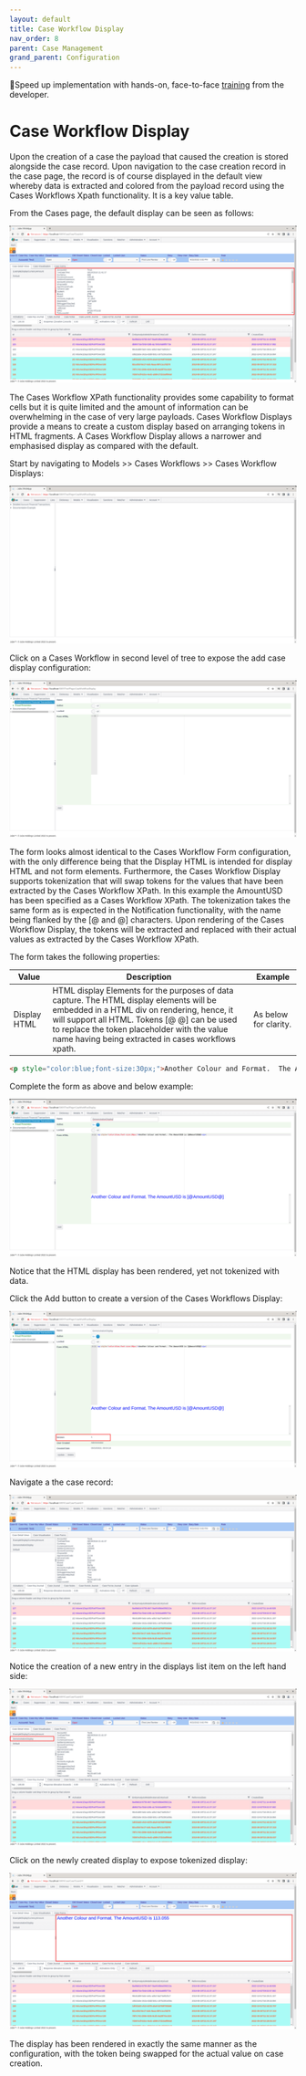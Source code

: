 ```yaml
---
layout: default
title: Case Workflow Display
nav_order: 8
parent: Case Management
grand_parent: Configuration
---
```


🚀Speed up implementation with hands-on, face-to-face [training](https://www.jube.io/training) from the developer.

# Case Workflow Display
Upon the creation of a case the payload that caused the creation is stored alongside the case record.  Upon navigation to the case creation record in the case page,  the record is of course displayed in the default view whereby data is extracted and colored from the payload record using the Cases Workflows Xpath functionality.  It is a key value table.

From the Cases page, the default display can be seen as follows:

![Image](LocationOfDefaultDisplat.png)

The Cases Workflow XPath functionality provides some capability to format cells but it is quite limited and the amount of information can be overwhelming in the case of very large payloads.  Cases Workflow Displays provide a means to create a custom display based on arranging tokens in HTML fragments.  A Cases Workflow Display allows a narrower and emphasised display as compared with the default.

Start by navigating to Models >> Cases Workflows >> Cases Workflow Displays:

![Image](TopOfTreeCasesWorkflowDisplay.png)

Click on a Cases Workflow in second level of tree to expose the add case display configuration:

![Image](EmptyCasesWorkflowDisplay.png)

The form looks almost identical to the Cases Workflow Form configuration,  with the only difference being that the Display HTML is intended for display HTML and not form elements.  Furthermore,  the Cases Workflow Display supports tokenization that will swap tokens for the values that have been extracted by the Cases Workflow XPath.  In this example the AmountUSD has been specified as a Cases Workflow XPath.  The tokenization takes the same form as is expected in the Notification functionality,  with the name being flanked by the [@ and @] characters.  Upon rendering of the Cases Workflow Display,  the tokens will be extracted and replaced with their actual values as extracted by the Cases Workflow XPath.

The form takes the following properties:

| Value        | Description                                                                                                                                                                                                                                                                                      | Example               |
|--------------|--------------------------------------------------------------------------------------------------------------------------------------------------------------------------------------------------------------------------------------------------------------------------------------------------|-----------------------|
| Display HTML | HTML display Elements for the purposes of data capture.  The HTML display elements will be embedded in a HTML div on rendering, hence,  it will support all HTML. Tokens [@ @] can be used to replace the token placeholder with the value name having being extracted in cases workflows xpath. | As below for clarity. |

```html
<p style="color:blue;font-size:30px;">Another Colour and Format.  The AmountUSD is [@AmountUSD@]</p>
```
Complete the form as above and below example:

![Image](CompletedCasesWorkflowDisplay.png)

Notice that the HTML display has been rendered,  yet not tokenized with data.

Click the Add button to create a version of the Cases Workflows Display:

![Image](VersionOfCasesWorkflowDisplay.png)

Navigate a the case record:

![Image](CasePage.png)

Notice the creation of a new entry in the displays list item on the left hand side:

![Image](HighlightNewDisplay.png)

Click on the newly created display to expose tokenized display:

![Image](FinalTokenisedDisplay.png)

The display has been rendered in exactly the same manner as the configuration,  with the token being swapped for the actual value on case creation.
